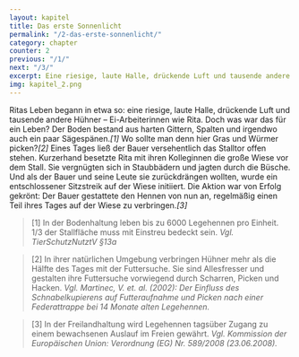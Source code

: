 ```yaml
---
layout: kapitel
title: Das erste Sonnenlicht
permalink: "/2-das-erste-sonnenlicht/"
category: chapter
counter: 2
previous: "/1/"
next: "/3/"
excerpt: Eine riesige, laute Halle, drückende Luft und tausende andere Hühner; so begann Ritas Leben ...
img: kapitel_2.png
---
```


Ritas Leben begann in etwa so: eine riesige, laute Halle, drückende Luft und tausende andere Hühner – Ei-Arbeiterinnen wie Rita. Doch was war das für ein Leben? Der Boden bestand aus harten Gittern, Spalten und irgendwo auch ein paar Sägespänen._[1]_ Wo sollte man denn hier Gras und Würmer picken?_[2]_ Eines Tages ließ der Bauer versehentlich das Stalltor offen stehen. Kurzerhand besetzte Rita mit ihren Kolleginnen die große Wiese vor dem Stall. Sie vergnügten sich in Staubbädern und jagten durch die Büsche. Und als der Bauer und seine Leute sie zurückdrängen wollten, wurde ein entschlossener Sitzstreik auf der Wiese initiiert. Die Aktion war von Erfolg gekrönt: Der Bauer gestattete den Hennen von nun an, regelmäßig einen Teil ihres Tages auf der Wiese zu verbringen._[3]_

> [1] In der Bodenhaltung leben bis zu 6000 Legehennen pro Einheit. 1/3 der Stallfläche muss mit Einstreu bedeckt sein.
_Vgl. TierSchutzNutztV §13a_

> [2] In ihrer natürlichen Umgebung verbringen Hühner mehr als die Hälfte des Tages mit der Futtersuche. Sie sind Allesfresser und gestalten ihre Futtersuche vorwiegend durch Scharren, Picken und Hacken.
_Vgl. Martinec, V. et. al. (2002): Der Einfluss des Schnabelkupierens auf Futteraufnahme und Picken nach einer Federattrappe bei 14 Monate alten Legehennen._

> [3] In der Freilandhaltung wird Legehennen tagsüber Zugang zu einem bewachsenen Auslauf im Freien gewährt.
_Vgl. Kommission der Europäischen Union: Verordnung (EG) Nr. 589/2008 (23.06.2008)._
